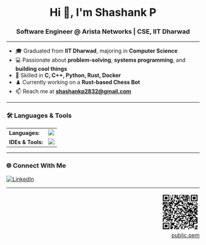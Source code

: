 <link rel="stylesheet" type='text/css' href="https://cdn.jsdelivr.net/gh/devicons/devicon@latest/devicon.min.css" />

<h1 align="center">Hi 👋, I'm Shashank P</h1>
<h3 align="center">Software Engineer @ Arista Networks | CSE, IIT Dharwad</h3>

---

- 🎓 Graduated from **IIT Dharwad**, majoring in **Computer Science**
- 💻 Passionate about **problem-solving**, **systems programming**, and **building cool things**
- 🔧 Skilled in **C, C++, Python, Rust, Docker**
- ♟️ Currently working on a **Rust-based Chess Bot**
- 📫 Reach me at **shashankp2832@gmail.com**

---

### 🛠️ Languages & Tools
<table>
  <tr>
    <td><strong>Languages:</strong></td>
    <td><img src="https://skillicons.dev/icons?i=c,cpp,python,rust" height="40"/></td>
  </tr>
  <tr>
    <td><strong>IDEs & Tools:</strong></td>
    <td><img src="https://skillicons.dev/icons?i=vscode,vim,docker,linux" height="40"/></td>
  </tr>
</table>

---

### 🌐 Connect With Me
<p>
  <a href="https://www.linkedin.com/in/shashankp2832/" target="_blank" rel="noopener noreferrer">
    <img src="https://img.icons8.com/color/48/linkedin.png" alt="LinkedIn" height="40" />
  </a>
</p>

---

<p align="right">
  <a href="https://raw.githubusercontent.com/shashankp28/shashankp28/refs/heads/main/public.pem" target="_blank">
    <img src="https://raw.githubusercontent.com/shashankp28/shashankp28/main/qr.png" alt="QR: Public Key" width="100"/>
  </a><br>
  <a href="https://raw.githubusercontent.com/shashankp28/shashankp28/refs/heads/main/public.pem" target="_blank">public.pem</a>
</p>
